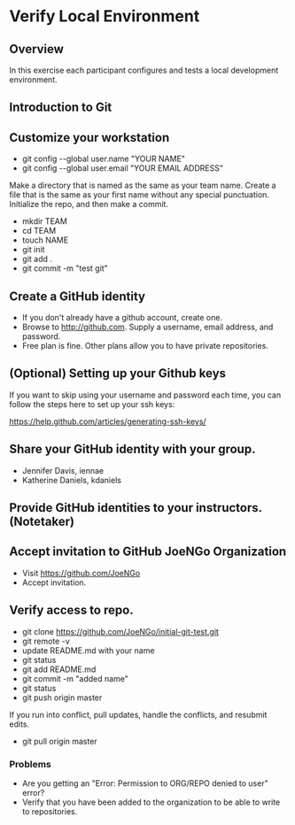 # Verify Local Environment

## Overview

In this exercise each participant configures and tests a local development environment.

## Introduction to Git

## Customize your workstation

* git config --global user.name "YOUR NAME"
* git config --global user.email "YOUR EMAIL ADDRESS"
 

Make a directory that is named as the same as your team name. Create a file that is the same as your first name without any special punctuation. Initialize the repo, and then make a commit.

* mkdir TEAM
* cd TEAM
* touch NAME
* git init
* git add .
* git commit -m "test git"

## Create a GitHub identity

* If you don't already have a github account, create one.
* Browse to http://github.com. Supply a username, email address, and password.
* Free plan is fine. Other plans allow you to have private repositories.

## (Optional) Setting up your Github keys

If you want to skip using your username and password each time, you can follow the steps here to set up your ssh keys:

https://help.github.com/articles/generating-ssh-keys/


## Share your GitHub identity with your group. 

* Jennifer Davis, iennae
* Katherine Daniels, kdaniels

## Provide GitHub identities to your instructors. (Notetaker)

## Accept invitation to GitHub JoeNGo Organization

* Visit https://github.com/JoeNGo
* Accept invitation.

## Verify access to repo.

* git clone https://github.com/JoeNGo/initial-git-test.git
* git remote -v
* update README.md with your name
* git status
* git add README.md
* git commit -m "added name"
* git status
* git push origin master

If you run into conflict, pull updates, handle the conflicts, and resubmit edits.

* git pull origin master


### Problems

* Are you getting an "Error: Permission to ORG/REPO denied to user" error?
 * Verify that you have been added to the organization to be able to write to repositories.

